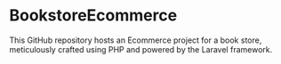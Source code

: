 # BookstoreEcommerce
This GitHub repository hosts an Ecommerce project for a book store, meticulously crafted using PHP and powered by the Laravel framework.
